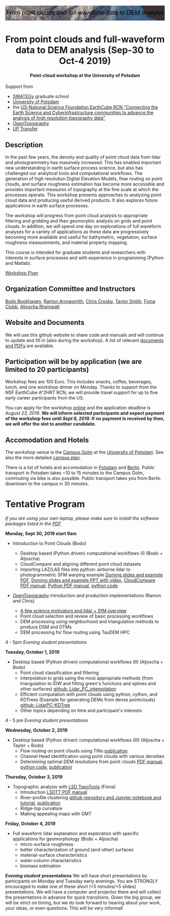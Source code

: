 ![PointCloudWorkshop-Oct2019](png/pozo_color_sca_label.png)

# <center>From point clouds and full-waveform data to DEM analysis (Sep-30 to Oct-4 2019) </center>
#### <center>Point-cloud workshop at the University of Potsdam</center>

Support from
- [StRATEGy](http://www.irtg-strategy.de/index/) graduate school
- [University of Potsdam](https://up-rs-esp.github.io/)
- the [US-National Science Foundation EarthCube RCN "Connecting the Earth Science and Cyberinfrastructure communities to advance the analysis of high resolution topography data"](https://www.nsf.gov/awardsearch/showAward?AWD_ID=1642611&HistoricalAwards=false)
- [OpenTopography](https://opentopography.org/)
- [UP Transfer](https://www.up-transfer.de/)

## Description
In the past few years, the density and quality of point cloud data from lidar and photogrammetry has massively increased. This has enabled important new understanding in earth surface process science, but also has challenged our analytical tools and computational workflows. The generation of high resolution Digital Elevation Models, flow routing on point clouds, and surface roughness estimation has become more accessible and provides important measures of topography at the fine scale at which the processes operate. This workshop presents approaches to analyzing point cloud data and producing useful derived products. It also explores future applications in earth surface processes.

The workshop will progress from point cloud analysis to appropriate filtering and gridding and then geomorphic analysis on grids and point clouds. In addition, we will spend one day on explorations of full waveform analyses for a variety of applications as these data are progressively becoming more available and useful for bathymetric, vegetation, surface roughness measurements, and material property mapping.

This course is intended for graduate students and researchers with interests in surface processes and with experience in programming (Python and Matlab).

[Workshop Flyer](https://github.com/UP-RS-ESP/PointCloudWorkshop-Oct2019/raw/master/flyer_2019_webpage.pdf)

## Organization Committee and Instructors
[Bodo Bookhagen](https://bodobookhagen.github.io/), [Ramon Arrowsmith](https://www.public.asu.edu/~arrows/), [Chris Crosby](https://connect.unavco.org/display/per508132), [Taylor Smith](tasmith@uni-potsdam.de), [Fiona Clubb](https://fclubb.github.io/), [Aljoscha Rheinwalt](https://github.com/Rheinwalt)

## Website and Documents
We will use this github website to share code and manuals and will continue to update and fill in (also during the workshop).
A list of relevant [documents and PDFs](https://github.com/UP-RS-ESP/PointCloudWorkshop-Oct2019/tree/master/PDF) are available.

## Participation will be by application (we are limited to 20 participants)
Workshop fees are 100 Euro. This includes snacks, coffee, beverages, lunch, and one workshop dinner on Monday. Thanks to support from the NSF EarthCube A^2HRT RCN, we will provide travel support for up to five early career participants from the US.

You can apply for the workshop [online](http://tiny.cc/ivg89y) and the application deadline is *August 23, 2019*. **We will inform selected participants and expect payment of the workshop fees until *Sept 6, 2019*. If no payment is received by then, we will offer the slot to another candidate.**

## Accomodation and Hotels
The workshop venue is the [Campus Golm](https://www.google.com/search?tbm=lcl&ei=wI85XYfFE4rRwAKr2DE&q=Karl-Liebknecht-Stra%C3%9Fe+24-25%2C+14476+Potsdam&oq=Karl-Liebknecht-Stra%C3%9Fe+24-25%2C+14476+Potsdam&gs_l=psy-ab.3..38l3.131238.133490.0.134023.2.2.0.0.0.0.87.166.2.2.0....0...1c.1.64.psy-ab..0.1.86....0.n0oBY4Efq_Q#rlfi=hd:;si:11329416506967667491;mv:!1m2!1d52.40871997731902!2d12.974945031694851!2m2!1d52.40836002268096!2d12.974354968305148!3m12!1m3!1d339.6918546312415!2d12.974649999999999!3d52.408539999999995!2m3!1f0!2f0!3f0!3m2!1i1865!2i1715!4f13.1) at the [University of Potsdam](https://www.uni-potsdam.de/en/index.html). See also the more detailed [campus plan](https://www.uni-potsdam.de/db/zeik-portal/gm/lageplan-up.php?komplex=2).

There is a list of hotels and accomodation in [Potsdam](https://github.com/UP-RS-ESP/PointCloudWorkshop-Oct2019/tree/master/PDF/Potsdam_Hostels_2018.pdf) and [Berlin](https://github.com/UP-RS-ESP/PointCloudWorkshop-Oct2019/tree/master/PDF/Berlin_Hostels_2018.pdf). Public transport in Potsdam takes ~10 to 15 minutes to the Campus Golm, commuting via bike is also possible. Public transport takes you from Berlin downtown to the campus in 30 minutes.

# Tentative Program
*If you are using your own laptop, please make sure to install the software packages listed in the [PDF](https://github.com/UP-RS-ESP/PointCloudWorkshop-Oct2019/raw/master/doc/PC_Required_Software_Workshop.pdf)*


**Monday, Sept 30, 2019 start 9am**
- Introduction to Point Clouds (Bodo)
  - Desktop based (Python driven) computational workflows (I) (Bodo + Aljoscha)
  - CloudCompare and aligning different point cloud datasets
  - Importing LAZ/LAS files into python: airborne lidar to photogrammetric SFM warping example [Doming slides and example PDF](https://github.com/UP-RS-ESP/PointCloudWorkshop-Oct2019/raw/master/PDF/20190930a_SfM_Doming_example.pdf), [Doming slides and example PPT with video](https://github.com/UP-RS-ESP/PointCloudWorkshop-Oct2019/raw/master/PDF/20190930a_SfM_Doming_example.pptx), [CloudCompare PDF manual](https://github.com/UP-RS-ESP/PointCloudWorkshop-Oct2019/raw/master/doc/PC_alignment_c2cdistances.pdf), [Python PDF manual](https://github.com/UP-RS-ESP/PointCloudWorkshop-Oct2019/raw/master/PDF/golm-sfm-doming-error.pdf), [python code](https://github.com/UP-RS-ESP/PointCloudWorkshop-Oct2019/raw/master/PDF/remove-spherical-error.py)


- [OpenTopography](https://opentopography.org/) introduction and production implementations (Ramon and Chris)
  - [A few science motivators and lidar + SfM overview](https://github.com/UP-RS-ESP/PointCloudWorkshop-Oct2019/raw/master/PDF/20190930_motivations_and_applications.pdf)
  - Point cloud selection and review of basic processing workflows
  - DEM processing using neighborhood and triangulation methods to produce DSM and DTMs
  - DEM processing for flow routing using TauDEM HPC

4 - 5pm   *Evening student presentations*


**Tuesday, October 1, 2019**
- Desktop based (Python driven) computational workflows (II) (Aljoscha + Bodo)
  - Point cloud classification and filtering
  - interpolation to grids using the most appropriate methods (from triangulation to IDW and fitting green's functions and splines and other surfaces) [github: Lidar_PC_interpolation](https://github.com/BodoBookhagen/Lidar_PC_interpolation)
  - Efficient computation with point clouds using python, cython, and KDTrees (Example for generating DEMs from dense pointclouds) [github: LidarPC-KDTree](https://github.com/UP-RS-ESP/LidarPC-KDTree)
  - Other topics depending on time and participant's interests

4 - 5 pm *Evening student presentations*


**Wednesday, October 2, 2019**
- Desktop based (Python driven) computational workflows (III) (Aljoscha + Taylor + Bodo)
  - Flow routing on point clouds using TINs [publication](https://github.com/UP-RS-ESP/PointCloudWorkshop-Oct2019/raw/master/PDF/Rheinwalt19_FFN_pointclouds.pdf)
  - Channel Head identification using point clouds with various densities
  - Determining optimal DEM resolutions from point clouds [PDF manual](https://github.com/UP-RS-ESP/PointCloudWorkshop-Oct2019/raw/master/PDF/Optimal%20DEM%20Resolution%20Manual.pdf), [python code](https://github.com/UP-RS-ESP/PointCloudWorkshop-Oct2019/raw/master/PDF/figs_pc_workshop.py), [publication](https://github.com/UP-RS-ESP/PointCloudWorkshop-Oct2019/raw/master/PDF/smith19_optimal_grid_resolution.pdf)


**Thursday, October 3, 2019**
- Topographic analysis with [LSD TopoTools](https://lsdtopotools.github.io/) (Fiona)
  - Introduction [LSDTT PDF manual](https://github.com/UP-RS-ESP/PointCloudWorkshop-Oct2019/raw/master/PDF/LSDTT_workshop.pdf)
  - River-profile clustering [github repository and Jupyter notebook and tutorial](https://github.com/UP-RS-ESP/river-clusters), [publication](https://github.com/UP-RS-ESP/PointCloudWorkshop-Oct2019/raw/master/PDF/Clubb19_clustering_river_profiles.pdf)
  - Ridge-top curvature
  - Making appealing maps with GMT

**Friday, October 4, 2019**
- Full waveform lidar explanation and exploration with specific applications for geomorphology (Bodo + Aljoscha)
   - micro-surface roughness
   - better characterization of ground (and other) surfaces
   - material-surface characteristics
   - water-column characteristics
   - biomass estimation


***Evening student*** **presentations**
We will have short presentations by participants on Monday and Tuesday early evenings. You are STRONGLY encouraged to make one of these short (<5 minutes/<5 slides) presentations. We will have a computer and projector there and will collect the presentations in advance for quick transitions. Given the big group, we will be strict on timing, but we do look forward to hearing about your work, your ideas, or even questions. This will be very informal!
